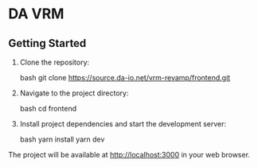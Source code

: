 # DA VRM

## Getting Started

1. Clone the repository:

   bash
   git clone https://source.da-io.net/vrm-revamp/frontend.git
   

2. Navigate to the project directory:

   bash
   cd frontend
   

3. Install project dependencies and start the development server:

   bash
   yarn install
   yarn dev
   

The project will be available at [http://localhost:3000](http://localhost:3000) in your web browser.
